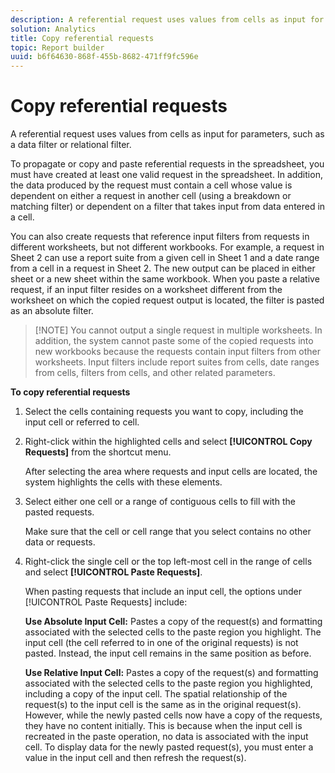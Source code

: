```yaml
---
description: A referential request uses values from cells as input for parameters, such as a data filter or relational filter.
solution: Analytics
title: Copy referential requests
topic: Report builder
uuid: b6f64630-868f-455b-8682-471ff9fc596e
---
```


# Copy referential requests

A referential request uses values from cells as input for parameters, such as a data filter or relational filter.

To propagate or copy and paste referential requests in the spreadsheet, you must have created at least one valid request in the spreadsheet. In addition, the data produced by the request must contain a cell whose value is dependent on either a request in another cell (using a breakdown or matching filter) or dependent on a filter that takes input from data entered in a cell.

You can also create requests that reference input filters from requests in different worksheets, but not different workbooks. For example, a request in Sheet 2 can use a report suite from a given cell in Sheet 1 and a date range from a cell in a request in Sheet 2. The new output can be placed in either sheet or a new sheet within the same workbook. When you paste a relative request, if an input filter resides on a worksheet different from the worksheet on which the copied request output is located, the filter is pasted as an absolute filter.

> [!NOTE] You cannot output a single request in multiple worksheets. In addition, the system cannot paste some of the copied requests into new workbooks because the requests contain input filters from other worksheets. Input filters include report suites from cells, date ranges from cells, filters from cells, and other related parameters.

**To copy referential requests** 

1. Select the cells containing requests you want to copy, including the input cell or referred to cell.
1. Right-click within the highlighted cells and select **[!UICONTROL Copy Requests]** from the shortcut menu.

   After selecting the area where requests and input cells are located, the system highlights the cells with these elements.
1. Select either one cell or a range of contiguous cells to fill with the pasted requests.

   Make sure that the cell or cell range that you select contains no other data or requests.
1. Right-click the single cell or the top left-most cell in the range of cells and select **[!UICONTROL Paste Requests]**.

   When pasting requests that include an input cell, the options under [!UICONTROL Paste Requests] include:

   **Use Absolute Input Cell:** Pastes a copy of the request(s) and formatting associated with the selected cells to the paste region you highlight. The input cell (the cell referred to in one of the original requests) is not pasted. Instead, the input cell remains in the same position as before.

   **Use Relative Input Cell:** Pastes a copy of the request(s) and formatting associated with the selected cells to the paste region you highlighted, including a copy of the input cell. The spatial relationship of the request(s) to the input cell is the same as in the original request(s). However, while the newly pasted cells now have a copy of the requests, they have no content initially. This is because when the input cell is recreated in the paste operation, no data is associated with the input cell. To display data for the newly pasted request(s), you must enter a value in the input cell and then refresh the request(s).
